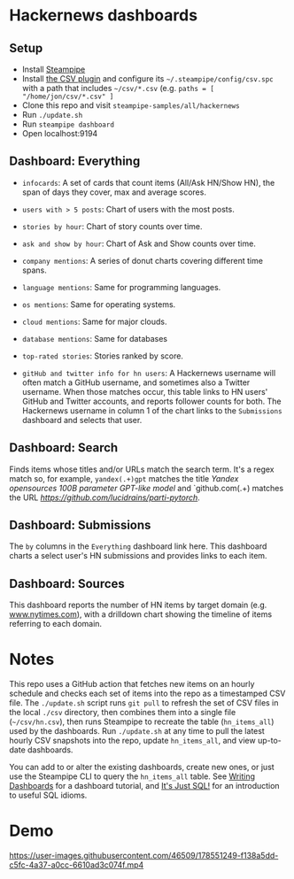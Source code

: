 # Hackernews dashboards

## Setup

- Install [Steampipe](https://steampipe.io/downloads)
- Install [the CSV plugin](https://hub.steampipe.io/plugins/turbot/csv) and configure its `~/.steampipe/config/csv.spc` with a path that includes `~/csv/*.csv` (e.g. `paths = [ "/home/jon/csv/*.csv" ]`
- Clone this repo and visit `steampipe-samples/all/hackernews`
- Run `./update.sh`
- Run `steampipe dashboard`
- Open localhost:9194

## Dashboard: Everything

- `infocards`: A set of cards that count items (All/Ask HN/Show HN), the span of days they cover, max and average scores.

- `users with > 5 posts`: Chart of users with the most posts.

- `stories by hour`: Chart of story counts over time.

- `ask and show by hour`: Chart of Ask and Show counts over time.

- `company mentions`: A series of donut charts covering different time spans.

- `language mentions`: Same for programming languages.

- `os mentions`: Same for operating systems.

- `cloud mentions`: Same for major clouds.

- `database mentions`: Same for databases

- `top-rated stories`: Stories ranked by score.

- `gitHub and twitter info for hn users`: A Hackernews username will often match a GitHub username, and sometimes also a Twitter username. When those matches occur, this table links to HN users' GitHub and Twitter accounts, and reports follower counts for both. The Hackernews username in column 1 of the chart links to the `Submissions` dashboard and selects that user.

## Dashboard: Search

Finds items whose titles and/or URLs match the search term. It's a regex match so, for example, `yandex(.+)gpt` matches the title *Yandex opensources 100B parameter GPT-like model* and `github.com(.+) matches the URL *https://github.com/lucidrains/parti-pytorch*.

## Dashboard: Submissions

The `by` columns in the `Everything` dashboard link here. This dashboard charts a select user's HN submissions and provides links to each item. 

## Dashboard: Sources

This dashboard reports the number of HN items by target domain (e.g. www.nytimes.com), with a drilldown chart showing the timeline of items referring to each domain.

# Notes

This repo uses a GitHub action that fetches new items on an hourly schedule and checks each set of items into the repo as a timestamped CSV file. The `./update.sh` script runs `git pull` to refresh the set of CSV files in the local `./csv` directory, then combines them into a single file (`~/csv/hn.csv`), then runs Steampipe to recreate the table (`hn_items_all`) used by the dashboards. Run `./update.sh` at any time to pull the latest hourly CSV snapshots into the repo, update `hn_items_all`, and view up-to-date dashboards.

You can add to or alter the existing dashboards, create new ones, or just use the Steampipe CLI to query the `hn_items_all` table. See [Writing Dashboards](https://steampipe.io/docs/mods/writing-dashboards#tutorial) for a dashboard tutorial, and [It's Just SQL!](https://steampipe.io/docs/sql/steampipe-sql) for an introduction to useful SQL idioms. 

# Demo


https://user-images.githubusercontent.com/46509/178551249-f138a5dd-c5fc-4a37-a0cc-6610ad3c074f.mp4


